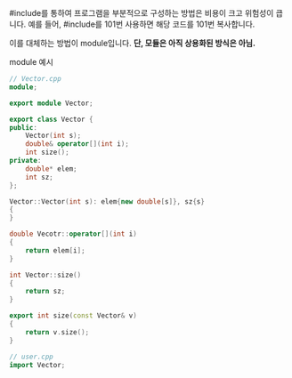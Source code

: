 \#include를 통하여 프로그램을 부분적으로 구성하는 방법은 비용이 크고 위험성이 큽니다.
예를 들어, \#include를 101번 사용하면 해당 코드를 101번 복사합니다.

이를 대체하는 방법이 module입니다.
**단, 모듈은 아직 상용화된 방식은 아님.**

module 예시
``` cpp
// Vector.cpp
module;

export module Vector;

export class Vector {
public:
	Vector(int s);
	double& operator[](int i);
	int size();
private:
	double* elem;
	int sz;
};

Vector::Vector(int s): elem{new double[s]}, sz{s} 
{
}

double Vecotr::operator[](int i) 
{
	return elem[i];
}

int Vector::size()
{
	return sz;
}

export int size(const Vector& v)
{
	return v.size();
}
```

``` cpp
// user.cpp
import Vector;
```
